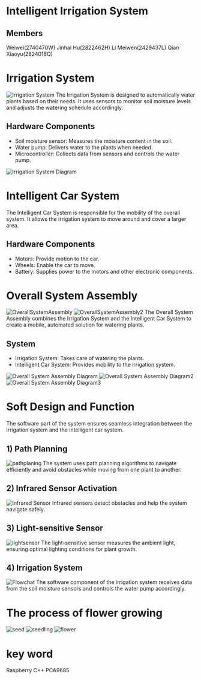 # Intelligent Irrigation System

## Members
Weiwei(2740470W)
Jinhai Hu(2822462H)
Li Meiwen(2429437L)
Qian Xiaoyu(2824018Q)

# Irrigation System
![Irrigation System](pics/system.jpg)
The Irrigation System is designed to automatically water plants based on their needs. It uses sensors to monitor soil moisture levels and adjusts the watering schedule accordingly.

## Hardware Components

- Soil moisture sensor: Measures the moisture content in the soil.
- Water pump: Delivers water to the plants when needed.
- Microcontroller: Collects data from sensors and controls the water pump.

![Irrigation System Diagram](pics/Soil_sensor.png)

# Intelligent Car System

The Intelligent Car System is responsible for the mobility of the overall system. It allows the irrigation system to move around and cover a larger area.

## Hardware Components

- Motors: Provide motion to the car.
- Wheels: Enable the car to move.
- Battery: Supplies power to the motors and other electronic components.


# Overall System Assembly
![OverallSystemAssembly](pics/Overall_system.png)
![OverallSystemAssembly2](pics/struction.png)
The Overall System Assembly combines the Irrigation System and the Intelligent Car System to create a mobile, automated solution for watering plants.

## System

- Irrigation System: Takes care of watering the plants.
- Intelligent Car System: Provides mobility to the irrigation system.

![Overall System Assembly Diagram](pics/motor.png)
![Overall System Assembly Diagram2](pics/servo.png)
![Overall System Assembly Diagram3](pics/PCA9685.png)

# Soft Design and Function

The software part of the system ensures seamless integration between the irrigation system and the intelligent car system.

## 1) Path Planning
![pathplaning](pics/pathplaning.png)
The system uses path planning algorithms to navigate efficiently and avoid obstacles while moving from one plant to another.

## 2) Infrared Sensor Activation
![Infrared Sensor](pics/Infrared_sensor.png)
Infrared sensors detect obstacles and help the system navigate safely.

## 3) Light-sensitive Sensor
![lightsensor](pics/lightsensor.png)
The light-sensitive sensor measures the ambient light, ensuring optimal lighting conditions for plant growth.

## 4) Irrigation System
![Flowchat](pics/Flowchat.png)
The software component of the irrigation system receives data from the soil moisture sensors and controls the water pump accordingly.

# The process of flower growing
![seed](pics/seed.jpg)
![seedling](pics/seedling.jpg)
![flower](pics/flower.jpg)

# key word
Raspberry C++ PCA9685
